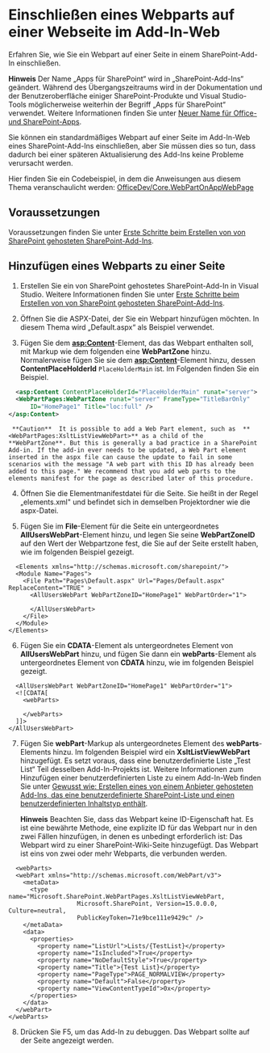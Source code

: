 
# <a name="include-a-web-part-in-a-webpage-on-the-add-in-web"></a>Einschließen eines Webparts auf einer Webseite im Add-In-Web
Erfahren Sie, wie Sie ein Webpart auf einer Seite in einem SharePoint-Add-In einschließen.
 

 **Hinweis** Der Name „Apps für SharePoint“ wird in „SharePoint-Add-Ins“ geändert. Während des Übergangszeitraums wird in der Dokumentation und der Benutzeroberfläche einiger SharePoint-Produkte und Visual Studio-Tools möglicherweise weiterhin der Begriff „Apps für SharePoint“ verwendet. Weitere Informationen finden Sie unter [Neuer Name für Office- und SharePoint-Apps](new-name-for-apps-for-sharepoint#bk_newname).
 

Sie können ein standardmäßiges Webpart auf einer Seite im Add-In-Web eines SharePoint-Add-Ins einschließen, aber Sie müssen dies so tun, dass dadurch bei einer späteren Aktualisierung des Add-Ins keine Probleme verursacht werden.
 

Hier finden Sie ein Codebeispiel, in dem die Anweisungen aus diesem Thema veranschaulicht werden: [OfficeDev/Core.WebPartOnAppWebPage](https://github.com/OfficeDev/PnP/tree/master/Samples/Core.WebPartOnAppWebPage)
 


## <a name="prerequisites"></a>Voraussetzungen

Voraussetzungen finden Sie unter [Erste Schritte beim Erstellen von von SharePoint gehosteten SharePoint-Add-Ins](get-started-creating-sharepoint-hosted-sharepoint-add-ins).
 

 

## <a name="add-a-web-part-to-a-page"></a>Hinzufügen eines Webparts zu einer Seite


 

 

1. Erstellen Sie ein von SharePoint gehostetes SharePoint-Add-In in Visual Studio. Weitere Informationen finden Sie unter [Erste Schritte beim Erstellen von von SharePoint gehosteten SharePoint-Add-Ins](get-started-creating-sharepoint-hosted-sharepoint-add-ins).
    
 
2. Öffnen Sie die ASPX-Datei, der Sie ein Webpart hinzufügen möchten. In diesem Thema wird „Default.aspx“ als Beispiel verwendet. 
    
 
3. Fügen Sie dem **<asp:Content>**-Element, das das Webpart enthalten soll, mit Markup wie dem folgenden eine **WebPartZone** hinzu. Normalerweise fügen Sie sie dem **<asp:Content>**-Element hinzu, dessen **ContentPlaceHolderId** `PlaceHolderMain` ist. Im Folgenden finden Sie ein Beispiel.
    
```XML
  <asp:Content ContentPlaceHolderId="PlaceHolderMain" runat="server">
  <WebPartPages:WebPartZone runat="server" FrameType="TitleBarOnly" 
      ID="HomePage1" Title="loc:full" />
</asp:Content>

```


     **Caution**  It is possible to add a Web Part element, such as  **<WebPartPages:XsltListViewWebPart>** as a child of the **WebPartZone**. But this is generally a bad practice in a SharePoint Add-in. If the add-in ever needs to be updated, a Web Part element inserted in the aspx file can cause the update to fail in some scenarios with the message "A web part with this ID has already been added to this page." We recommend that you add web parts to the elements manifest for the page as described later of this procedure.
4. Öffnen Sie die Elementmanifestdatei für die Seite. Sie heißt in der Regel „elements.xml" und befindet sich in demselben Projektordner wie die aspx-Datei.
    
 
5. Fügen Sie im **File**-Element für die Seite ein untergeordnetes **AllUsersWebPart**-Element hinzu, und legen Sie seine **WebPartZoneID** auf den Wert der Webpartzone fest, die Sie auf der Seite erstellt haben, wie im folgenden Beispiel gezeigt.
    
```
  <Elements xmlns="http://schemas.microsoft.com/sharepoint/">
  <Module Name="Pages">
    <File Path="Pages\Default.aspx" Url="Pages/Default.aspx" ReplaceContent="TRUE" >
      <AllUsersWebPart WebPartZoneID="HomePage1" WebPartOrder="1">

      </AllUsersWebPart>
    </File>
  </Module>
</Elements>

```

6. Fügen Sie ein **CDATA**-Element als untergeordnetes Element von **AllUsersWebPart** hinzu, und fügen Sie dann ein **webParts**-Element als untergeordnetes Element von **CDATA** hinzu, wie im folgenden Beispiel gezeigt. 
    
```
  <AllUsersWebPart WebPartZoneID="HomePage1" WebPartOrder="1">
  <![CDATA[
    <webParts>

    </webParts>
  ]]>
</AllUsersWebPart>
```

7. Fügen Sie **webPart**-Markup als untergeordnetes Element des **webParts**-Elements hinzu. Im folgenden Beispiel wird ein **XsltListViewWebPart** hinzugefügt. Es setzt voraus, dass eine benutzerdefinierte Liste „Test List“ Teil desselben Add-In-Projekts ist. Weitere Informationen zum Hinzufügen einer benutzerdefinierten Liste zu einem Add-In-Web finden Sie unter [Gewusst wie: Erstellen eines von einem Anbieter gehosteten Add-Ins, das eine benutzerdefinierte SharePoint-Liste und einen benutzerdefinierten Inhaltstyp enthält](create-a-provider-hosted-add-in-that-includes-a-custom-sharepoint-list-and-content-type). 
    
     **Hinweis** Beachten Sie, dass das Webpart keine ID-Eigenschaft hat. Es ist eine bewährte Methode, eine explizite ID für das Webpart nur in den zwei Fällen hinzufügen, in denen es unbedingt erforderlich ist: Das Webpart wird zu einer SharePoint-Wiki-Seite hinzugefügt. Das Webpart ist eins von zwei oder mehr Webparts, die verbunden werden.

```
  <webParts>
  <webPart xmlns="http://schemas.microsoft.com/WebPart/v3">
    <metaData>
      <type name="Microsoft.SharePoint.WebPartPages.XsltListViewWebPart, 
                   Microsoft.SharePoint, Version=15.0.0.0, Culture=neutral, 
                   PublicKeyToken=71e9bce111e9429c" />
    </metaData>
    <data>
      <properties>
        <property name="ListUrl">Lists/{TestList}</property>
        <property name="IsIncluded">True</property>
        <property name="NoDefaultStyle">True</property>
        <property name="Title">{Test List}</property>
        <property name="PageType">PAGE_NORMALVIEW</property>
        <property name="Default">False</property>
        <property name="ViewContentTypeId">0x</property>
      </properties>
    </data>
  </webPart>
</webParts>
```

8. Drücken Sie F5, um das Add-In zu debuggen. Das Webpart sollte auf der Seite angezeigt werden.
    
 

